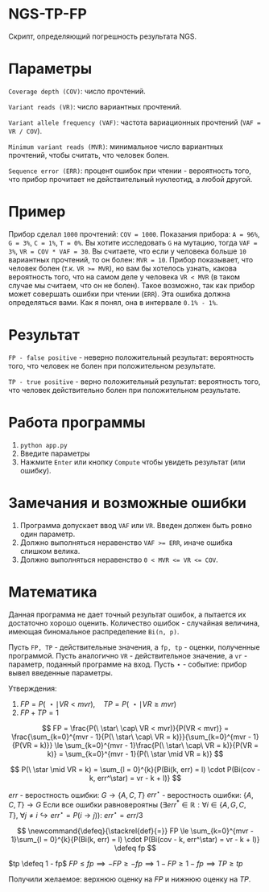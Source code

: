 # NGS-TP-FP

Скрипт, определяющий погрешность результата NGS.

# Параметры

`Coverage depth (COV)`: число прочтений.

`Variant reads (VR)`: число вариантных прочтений.

`Variant allele frequency (VAF)`: частота вариационных прочтений (`VAF = VR / COV`).

`Minimum variant reads (MVR)`: минимальное число вариантных прочтений, чтобы считать, что человек болен.

`Sequence error (ERR)`: процент ошибок при чтении - вероятность того, что прибор прочитает не действительный нуклеотид, а любой другой.

# Пример

Прибор сделал `1000` прочтений: `COV = 1000`.
Показания прибора: `A = 96%`, `G = 3%`, `C = 1%`, `T = 0%`.
Вы хотите исследовать `G` на мутацию, тогда `VAF = 3%`, `VR = COV * VAF = 30`.
Вы считаете, что если у человека больше `10` вариантных прочтений, то он болен: `MVR = 10`.
Прибор показывает, что человек болен (т.к. `VR >= MVR`), но вам бы хотелось узнать, какова вероятность того, что на самом деле у человека `VR < MVR` (в таком случае мы считаем, что он не болен).
Такое возможно, так как прибор может совершать ошибки при чтении (`ERR`).
Эта ошибка должна определяться вами. Как я понял, она в интервале `0.1% - 1%`.

# Результат

`FP - false positive` - неверно положительный результат: вероятность того, что человек не болен при положительном результате.

`TP - true positive` - верно положительный результат: вероятность того, что человек действительно болен при положительном результате.

# Работа программы

1. `python app.py`
2. Введите параметры
3. Нажмите `Enter` или кнопку `Compute` чтобы увидеть результат (или ошибку).

# Замечания и возможные ошибки

1. Программа допускает ввод `VAF` или `VR`. Введен должен быть ровно один параметр.
2. Должно выполняться неравенство `VAF >= ERR`, иначе ошибка слишком велика.
3. Должно выполняться неравенство `0 < MVR <= VR <= COV`.

# Математика

Данная программа не дает точный результат ошибок, а пытается их достаточно хорошо оценить.
Количество ошибок - случайная величина, имеющая биномальное распределение `Bi(n, p)`.

Пусть `FP, TP` - действительные значения, а `fp, tp` - оценки, полученные программой.
Пусть аналогично `VR` - действительное значение, а `vr` - параметр, поданный программе на вход.
Пусть $\star$ - событие: прибор вывел введенные параметры.

Утверждения:

1. $FP = P(\ \star \mid VR < mvr),\quad TP = P(\ \star \mid VR \ge mvr)$
2. $FP + TP = 1$

$$
FP = \frac{P(\ \star\ \cap\ VR < mvr)}{P(VR < mvr)} =
\frac{\sum_{k=0}^{mvr - 1}{P(\ \star\ \cap\ VR = k)}}{\sum_{k=0}^{mvr - 1}{P(VR = k)}} \le
\sum_{k=0}^{mvr - 1}\frac{P(\ \star\ \cap\ VR = k)}{P(VR = k)} =
\sum_{k=0}^{mvr - 1}{P(\ \star \mid VR = k)}
$$

$$
P(\ \star \mid VR = k) = \sum_{l = 0}^{k}{P(Bi(k, err) = l) \cdot P(Bi(cov - k, err^\star) = vr - k + l)}
$$

$err$ - веростность ошибки: $G \to \{A, C, T\}$
$err^\star$ - веростность ошибки: $\{A, C, T\} \to G$
Если все ошибки равновероятны ($\exists err^* \in \mathbb{R}: \forall i \in \{A, G, C, T\},\ \forall j \neq i \hookrightarrow err^\star = P(i \to j)$): $err^\star = err / 3$

$$
\newcommand{\defeq}{\stackrel{def}{=}}
FP \le \sum_{k=0}^{mvr - 1}\sum_{l = 0}^{k}{P(Bi(k, err) = l) \cdot P(Bi(cov - k, err^\star) = vr - k + l)} \defeq fp
$$

$tp \defeq 1 - fp$
$FP \le fp \implies -FP \ge -fp \implies 1 - FP \ge 1 - fp \implies TP \ge tp$

Получили желаемое: верхнюю оценку на $FP$ и нижнюю оценку на $TP$.
